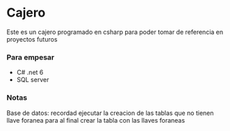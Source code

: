 # Cajero
Este es un cajero programado en csharp para poder tomar de referencia en proyectos futuros 

### Para empesar
  - C# .net 6
  - SQL server


### Notas
Base de datos: recordad ejecutar la creacion de las tablas que no tienen llave foranea para al final crear la tabla con las llaves foraneas
